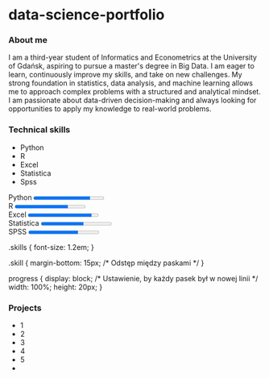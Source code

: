 # data-science-portfolio

### About me
I am a third-year student of Informatics and Econometrics at the University of Gdańsk, aspiring to pursue a master's degree in Big Data. I am eager to learn, continuously improve my skills, and take on new challenges. My strong foundation in statistics, data analysis, and machine learning allows me to approach complex problems with a structured and analytical mindset. I am passionate about data-driven decision-making and always looking for opportunities to apply my knowledge to real-world problems.

### Technical skills
- Python
- R
- Excel
- Statistica
- Spss

<div class="skills">
  <div class="skill">
    <label>Python</label>
    <progress value="80" max="100"></progress>
  </div>
  
  <div class="skill">
    <label>R</label>
    <progress value="75" max="100"></progress>
  </div>

  <div class="skill">
    <label>Excel</label>
    <progress value="90" max="100"></progress>
  </div>

  <div class="skill">
    <label>Statistica</label>
    <progress value="60" max="100"></progress>
  </div>

  <div class="skill">
    <label>SPSS</label>
    <progress value="70" max="100"></progress>
  </div>
</div>


.skills {
  font-size: 1.2em;
}

.skill {
  margin-bottom: 15px;  /* Odstęp między paskami */
}

progress {
  display: block;  /* Ustawienie, by każdy pasek był w nowej linii */
  width: 100%;
  height: 20px;
}



### Projects
- 1
- 2
- 3
- 4
- 5
- 
